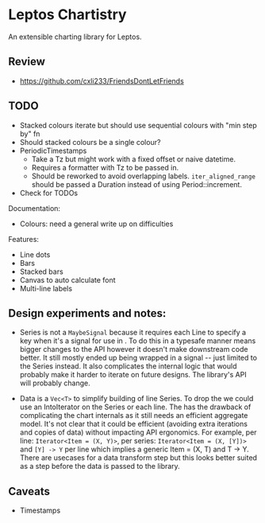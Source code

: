 # Leptos Chartistry

An extensible charting library for Leptos.

## Review

- https://github.com/cxli233/FriendsDontLetFriends

## TODO

- Stacked colours iterate but should use sequential colours with "min step by" fn
- Should stacked colours be a single colour?
- PeriodicTimestamps
    - Take a Tz but might work with a fixed offset or naive datetime.
    - Requires a formatter with Tz to be passed in.
    - Should be reworked to avoid overlapping labels. `iter_aligned_range` should be passed a Duration instead of using Period::increment.
- Check for TODOs

Documentation:
- Colours: need a general write up on difficulties

Features:
- Line dots
- Bars
- Stacked bars
- Canvas to auto calculate font
- Multi-line labels

## Design experiments and notes:

- Series is not a `MaybeSignal` because it requires each Line to specify a key when it's a signal for use in <For>. To do this in a typesafe manner means bigger changes to the API however it doesn't make downstream code better. It still mostly ended up being wrapped in a signal -- just limited to the Series instead. It also complicates the internal logic that would probably make it harder to iterate on future designs. The library's API will probably change.

- Data is a `Vec<T>` to simplify building of line Series. To drop the <T> we could use an IntoIterator on the Series or each line. The has the drawback of complicating the chart internals as it still needs an efficient aggregate model. 
It's not clear that it could be efficient (avoiding extra iterations and copies of data) without impacting API ergonomics. For example, per line: `Iterator<Item = (X, Y)>`, per series: `Iterator<Item = (X, [Y])>` and `[Y] -> Y` per line which implies a generic Item = (X, T) and T -> Y. There are usecases for a data transform step but this looks better suited as a step before the data is passed to the library.

## Caveats

- Timestamps
